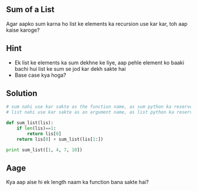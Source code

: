 ## Sum of a List
Agar aapko sum karna ho list ke elements ka recursion use kar kar, toh aap kaise karoge?

## Hint
- Ek list ke elements ka sum dekhne ke liye, aap pehle element ko baaki bachi hui list ke sum se jod kar dekh sakte hai
- Base case kya hoga?

## Solution
```python
# sum nahi use kar sakte as the function name, as sum python ka reserved keyword hai
# list nahi use kar sakte as an argument name, as list python ka reserved keyword hai

def sum_list(lis):
    if len(lis)==1:
        return lis[0]
    return lis[0] + sum_list(lis[1:])

print sum_list([1, 4, 7, 10])
```

## Aage
Kya aap aise hi ek length naam ka function bana sakte hai?
